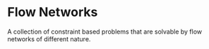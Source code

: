 # Flow Networks
A collection of constraint based problems that are solvable by flow networks of different nature.
